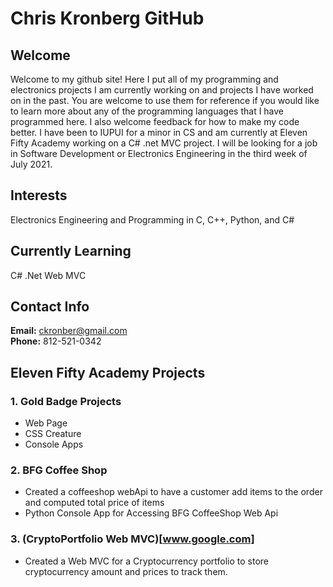 # Chris Kronberg GitHub

## Welcome
Welcome to my github site! Here I put all of my programming and electronics projects I am currently working on and projects I have worked on in the past. You are welcome to use them for reference if you would like to learn more about any of the programming languages that I have programmed here. I also welcome feedback for how to make my code better. I have been to IUPUI for a minor in CS and am currently at Eleven Fifty Academy working on a C# .net MVC project. I will be looking for a job in Software Development or Electronics Engineering in the third week of July 2021.

## Interests
Electronics Engineering and Programming in C, C++, Python, and C#  


## Currently Learning
C#  .Net Web MVC

## Contact Info
**Email:** ckronber@gmail.com  
**Phone:** 812-521-0342 
## Eleven Fifty Academy Projects

### 1. Gold Badge Projects
- Web Page
- CSS Creature
- Console Apps
### 2. BFG Coffee Shop 
- Created a coffeeshop webApi to have a customer add items to the order and computed total price of items
- Python Console App for Accessing BFG CoffeeShop Web Api

### 3. (CryptoPortfolio Web MVC)[www.google.com]
- Created a Web MVC for a Cryptocurrency portfolio to store cryptocurrency amount and prices to track them.
<!---
ckronber/ckronber is a ✨ special ✨ repository because its `README.md` (this file) appears on your GitHub profile.
You can click the Preview link to take a look at your changes.
--->
